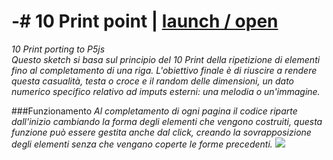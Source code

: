 
# -# 10 Print point | [launch / open](http://dsii-2016-unirsm.github.io/p5/10print/caterina)
_10 Print porting to P5js_     
*Questo sketch si basa sul principio del 10 Print della ripetizione di elementi fino al completamento di una riga. L'obiettivo finale è di riuscire a rendere questa casualità, testa o croce e il random delle dimensioni, un dato numerico specifico relativo ad imputs esterni: una melodia o un'immagine.*

###Funzionamento
*Al completamento di ogni pagina il codice riparte dall'inizio cambiando la forma degli elementi che vengono costruiti, questa funzione può essere gestita anche dal click, creando la sovrapposizione degli elementi senza che vengano coperte le forme precedenti.*
![](http://i.imgur.com/Z4bMYHA.png?2)


